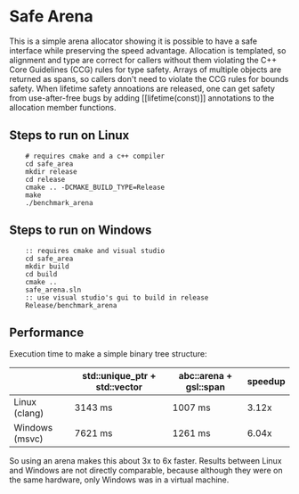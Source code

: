 # Safe Arena

This is a simple arena allocator showing it is possible to have a safe
interface while preserving the speed advantage. Allocation is templated, so
alignment and type are correct for callers without them violating the C++ Core
Guidelines (CCG) rules for type safety. Arrays of multiple objects are returned
as spans, so callers don't need to violate the CCG rules for bounds safety.
When lifetime safety annoations are released, one can get safety from
use-after-free bugs by adding [[lifetime(const)]] annotations to the allocation
member functions.

## Steps to run on Linux

        # requires cmake and a c++ compiler
        cd safe_area
        mkdir release
        cd release
        cmake .. -DCMAKE_BUILD_TYPE=Release
        make
        ./benchmark_arena

## Steps to run on Windows

        :: requires cmake and visual studio
        cd safe_area
        mkdir build
        cd build
        cmake ..
        safe_arena.sln
        :: use visual studio's gui to build in release
        Release/benchmark_arena

## Performance

Execution time to make a simple binary tree structure:

|                 | std::unique_ptr + std::vector | abc::arena + gsl::span | speedup  |
| --------------- | ----------------------------- | ---------------------- | -------- |
| Linux (clang)   | 3143 ms                       | 1007 ms                | 3.12x    |
| Windows (msvc)  | 7621 ms                       | 1261 ms                | 6.04x    |

So using an arena makes this about 3x to 6x faster. Results between Linux and
Windows are not directly comparable, because although they were on the same
hardware, only Windows was in a virtual machine.
